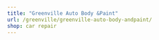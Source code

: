 ```yaml
---
title: "Greenville Auto Body &Paint"
url: /greenville/greenville-auto-body-andpaint/
shop: car repair
---
```

